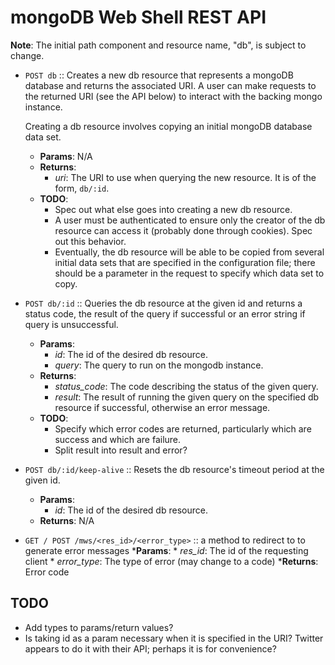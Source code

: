 mongoDB Web Shell REST API
==========================
__Note__: The initial path component and resource name, "db", is subject to
change.

* `POST db` :: Creates a new db resource that represents a mongoDB database and
  returns the associated URI. A user can make requests to the returned URI (see
  the API below) to interact with the backing mongo instance.

  Creating a db resource involves copying an initial mongoDB database data set.
    * __Params__: N/A
    * __Returns__:
        * *uri*: The URI to use when querying the new resource. It is of the
          form, `db/:id`.
    * __TODO__:
        * Spec out what else goes into creating a new db resource.
        * A user must be authenticated to ensure only the creator of the db
          resource can access it (probably done through cookies). Spec out this
          behavior.
        * Eventually, the db resource will be able to be copied from several
          initial data sets that are specified in the configuration file; there
          should be a parameter in the request to specify which data set to
          copy.

* `POST db/:id` :: Queries the db resource at the given id and returns a status
  code, the result of the query if successful or an error string if query is
  unsuccessful.
    * __Params__:
        * *id*: The id of the desired db resource.
        * *query*: The query to run on the mongodb instance.
    * __Returns__:
        * *status_code*: The code describing the status of the given query.
        * *result*: The result of running the given query on the specified db
          resource if successful, otherwise an error message.
    * __TODO__:
        * Specify which error codes are returned, particularly which are
          success and which are failure.
        * Split result into result and error?

* `POST db/:id/keep-alive` :: Resets the db resource's timeout period at the
  given id.
    * __Params__:
        * *id*: The id of the desired db resource.
    * __Returns__: N/A

* `GET / POST /mws/<res_id>/<error_type>` :: a method to redirect to to generate
  error messages
    *__Params__:
      * *res_id*: The id of the requesting client
      * *error_type*: The type of error (may change to a code)
      *__Returns__: Error code

TODO
----
* Add types to params/return values?
* Is taking id as a param necessary when it is specified in the URI? Twitter
  appears to do it with their API; perhaps it is for convenience?
